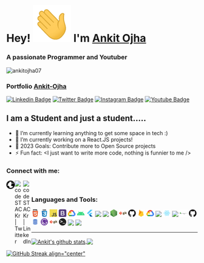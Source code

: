 # Hey! <img src="https://github.com/ABSphreak/ABSphreak/blob/master/gifs/Hi.gif" width=100> I'm [Ankit Ojha](https://ankitojha.netlify.app)
### A passionate Programmer and Youtuber
<img src="https://komarev.com/ghpvc/?username=ankitojha07&label=Profile%20views&color=0e75b6&style=flat" alt="ankitojha07" />

### Portfolio [Ankit-Ojha](https://ankitojha.netlify.app)

[![Linkedin Badge](https://img.shields.io/badge/-%40ankitojha07-blue?style=flat-square&logo=Linkedin&logoColor=white&link=https://www.linkedin.com/in/ankitojha07/)](https://www.linkedin.com/in/ankitojha07/) 
[![Twitter Badge](https://img.shields.io/badge/-%40ankitojha_07-yellow?style=flat-square&labelColor=1ca0f1&logo=twitter&logoColor=white&link=https://twitter.com/ankitojha_07)](https://twitter.com/ankitojha_07) 
[![Instagram Badge](https://img.shields.io/badge/-%40ankitojha_07-yellowgreen?style=flat-square&logo=instagram&logoColor=white&link=https://www.instagram.com/ankitojha_07/)](https://www.instagram.com/ankitojha_07/) 
[![Youtube Badge](https://img.shields.io/badge/-%40codeforcoffee-orange?style=flat-square&logo=xda-developers&logoColor=white&link=https://youtube.com/@codeforcoffeee)](https://youtube.com/@codeforcoffeee) 

## I am a Student and just a student.....
- 🌱 I’m currently learning anything to get some space in tech :)
- 🔭 I’m currently working on a React.JS projects!
- 🥅 2023 Goals: Contribute more to Open Source projects
- ⚡ Fun fact: <I just want to write more code, nothing is funnier to me />

### Connect with me:

[<img align="left" alt="codeSTACKr.com" width="22px" src="https://raw.githubusercontent.com/iconic/open-iconic/master/svg/globe.svg" />](https://ankitojha.netlify.app)
[<img align="left" alt="codeSTACKr | Twitter" width="22px" src="https://cdn.jsdelivr.net/npm/simple-icons@v3/icons/twitter.svg" />](https://twitter.com/ankitojha_07)
[<img align="left" alt="codeSTACKr | LinkedIn" width="22px" src="https://cdn.jsdelivr.net/npm/simple-icons@v3/icons/linkedin.svg" />](https://www.linkedin.com/in/ankitojha07/)

<br/>

### Languages and Tools:
<code><img height="20" src="https://raw.githubusercontent.com/github/explore/80688e429a7d4ef2fca1e82350fe8e3517d3494d/topics/html/html.png"></code>
<code><img height="20" src="https://raw.githubusercontent.com/github/explore/80688e429a7d4ef2fca1e82350fe8e3517d3494d/topics/css/css.png"></code>
<code><img height="20" src="https://raw.githubusercontent.com/github/explore/main/topics/javascript/javascript.png"></code>
<code><img height="20" src="https://raw.githubusercontent.com/github/explore/main/topics/bootstrap/bootstrap.png"></code>
<code><img height="20" src="https://raw.githubusercontent.com/github/explore/main/topics/google-cloud/google-cloud.png"></code>
<code><img height="20" src="https://raw.githubusercontent.com/github/explore/main/topics/android/android.png"></code>
<code><img height="20" src="https://raw.githubusercontent.com/github/explore/main/topics/flutter/flutter.png"></code>
<code><img height="20" src="https://raw.githubusercontent.com/jmnote/z-icons/master/svg/go.svg"></code>
<code><img height="20" src="https://raw.githubusercontent.com/jmnote/z-icons/master/16x16/python.png"></code>
<code><img height="20" src="https://raw.githubusercontent.com/github/explore/80688e429a7d4ef2fca1e82350fe8e3517d3494d/topics/nodejs/nodejs.png"></code>
<code><img height="20" src="https://raw.githubusercontent.com/github/explore/80688e429a7d4ef2fca1e82350fe8e3517d3494d/topics/git/git.png"></code>
<code><img height="20" src="https://raw.githubusercontent.com/github/explore/main/topics/github/github.png"></code>
<code><img height="20" src="https://raw.githubusercontent.com/github/explore/main/topics/firebase/firebase.png"></code>
<code><img height="20" src="https://raw.githubusercontent.com/github/explore/main/topics/google-cloud/google-cloud.png"></code>
<code><img height="20" src="https://raw.githubusercontent.com/jmnote/z-icons/master/svg/kubernetes.svg"></code>
<code><img height="20" src="https://raw.githubusercontent.com/github/explore/80688e429a7d4ef2fca1e82350fe8e3517d3494d/topics/react/react.png"></code>
<code><img height="20" src="https://www.docker.com/sites/default/files/d8/2019-07/Moby-logo.png"></code>
<code><img height="20" src="https://raw.githubusercontent.com/github/explore/80688e429a7d4ef2fca1e82350fe8e3517d3494d/topics/mongodb/mongodb.png"></code>
<code><img height="20" src="https://raw.githubusercontent.com/github/explore/78df643247d429f6cc873026c0622819ad797942/topics/github/github.png"></code>
<code><img height="20" src="https://raw.githubusercontent.com/github/explore/80688e429a7d4ef2fca1e82350fe8e3517d3494d/topics/sql/sql.png"></code>
<code><img height="20" src="https://raw.githubusercontent.com/github/explore/e94815998e4e0713912fed477a1f346ec04c3da2/topics/gatsby/gatsby.png"></code>
<code><img height="20" src="https://raw.githubusercontent.com/github/explore/80688e429a7d4ef2fca1e82350fe8e3517d3494d/topics/git/git.png"></code>
<code><img height="20" src="https://raw.githubusercontent.com/github/explore/80688e429a7d4ef2fca1e82350fe8e3517d3494d/topics/terminal/terminal.png"></code>
<code><img height="20" src="https://cdn.iconscout.com/icon/free/png-512/rabbitmq-282296.png"></code>
<code><img height="20" src="https://codersera.com/blog/wp-content/uploads/2019/02/nginx-logo.png"></code>

---

<a href="https://github.com/ankitojha07">
 <img align="center" src="https://github-readme-stats.vercel.app/api?username=ankitojha07&include_all_commits=true&count_private=true&show_icons=true&theme=default&line_height=27" alt="Ankit's github stats"/>
</a>
<a href="https://github.com/ankitojha07">
  <img align="center" src="https://github-readme-stats.vercel.app/api/top-langs/?username=ankitojha07&theme=default&layout=compact&langs_count=10&hide_langs_below=1" />
</a>

[![GitHub Streak align="center"](https://streak-stats.demolab.com/?user=ankitojha07&theme=default)](https://git.io/streak-stats)



